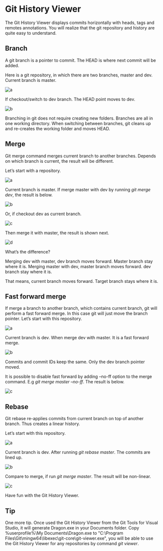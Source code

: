 # Git History Viewer

The Git History Viewer displays commits horizontally with heads, tags and remotes annotations. You will realize that the git repository and 
history are quite easy to understand. 

## Branch

A git branch is a pointer to commit. The HEAD is where next commit will be added.

Here is a git repository, in which there are two branches, master and dev. Current branch is master.

![a](http://download.codeplex.com/Download?ProjectName=gitscc&DownloadId=296660)

If checkout/switch to dev branch. The HEAD point moves to dev.

![b](http://download.codeplex.com/Download?ProjectName=gitscc&DownloadId=296662)

Branching in git does not require creating new folders. Branches are all in one working directory. When switching between branches, git cleans up and re-creates the working folder and moves HEAD.

## Merge 

Git merge command merges current branch to another branches. Depends on which branch is current, the result will be different.

Let’s start with a repository.

![a](http://download.codeplex.com/Download?ProjectName=gitscc&DownloadId=296665)

Current branch is master. If merge master with dev by running _git merge dev_, the result is below.

![b](http://download.codeplex.com/Download?ProjectName=gitscc&DownloadId=296667)
 
Or, if checkout dev as current branch.

![c](http://download.codeplex.com/Download?ProjectName=gitscc&DownloadId=296675)

Then merge it with master, the result is shown next.

![d](http://download.codeplex.com/Download?ProjectName=gitscc&DownloadId=296677)
 
What’s the difference?

Merging dev with master, dev branch moves forward. Master branch stay where it is.
Merging master with dev, master branch moves forward. dev branch stay where it is.

That means, current branch moves forward. Target branch stays where it is.

## Fast forward merge

If merge a branch to another branch, which contains current branch, git will perform a fast forward merge. In this case git will just move the branch pointer.
Let’s start with this repository.

![a](http://download.codeplex.com/Download?ProjectName=gitscc&DownloadId=296656)

Current branch is dev. When merge dev with master. It is a fast forward merge.

![b](http://download.codeplex.com/Download?ProjectName=gitscc&DownloadId=296658)

Commits and commit IDs keep the same. Only the dev branch pointer moved.

It is possible to disable fast forward by adding –no-ff option to the merge command. E.g _git merge master –no-ff_. The result is below.

![c](http://download.codeplex.com/Download?ProjectName=gitscc&DownloadId=296679)

## Rebase

Git rebase re-applies commits from current branch on top of another branch. Thus creates a linear history.

Let’s start with this repository.

![a](http://download.codeplex.com/Download?ProjectName=gitscc&DownloadId=296650)

Current branch is dev. After running _git rebase master_. The commits are lined up.

![b](http://download.codeplex.com/Download?ProjectName=gitscc&DownloadId=296652)

Compare to merge, if run _git merge master_. The result will be non-linear.

![c](http://download.codeplex.com/Download?ProjectName=gitscc&DownloadId=296654)


Have fun with the Git History Viewer. 

## Tip

One more tip. Once used the Git History Viewer from the Git Tools for Visual Studio, it will generate Dragon.exe in your Documents folder. Copy %userprofile%\My Documents\Dragon.exe to "C:\Program Files\Git\mingw64\libexec\git-core\git-viewer.exe", you will be able to use the Git History Viewer for any repositories by command _git viewer_.





